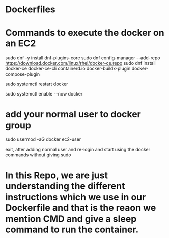 # Dockerfiles

# Commands to execute the docker on an EC2

sudo dnf -y install dnf-plugins-core
sudo dnf config-manager --add-repo https://download.docker.com/linux/rhel/docker-ce.repo
sudo dnf install docker-ce docker-ce-cli containerd.io docker-buildx-plugin docker-compose-plugin

sudo systemctl restart docker

sudo systemctl enable --now docker


# add your normal user to docker group

sudo usermod -aG docker ec2-user

exit, after adding normal user and re-login and start using the docker commands without giving sudo


# In this Repo, we are just understanding the different instructions which we use in our Dockerfile and that is the reaon we mention CMD and give a sleep command to run the container.